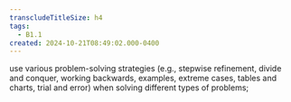 ```yaml
---
transcludeTitleSize: h4
tags:
  - B1.1
created: 2024-10-21T08:49:02.000-0400
---
```

use various problem-solving strategies (e.g., stepwise refinement, divide and conquer, working backwards, examples, extreme cases, tables and charts, trial and error) when solving different types of problems;